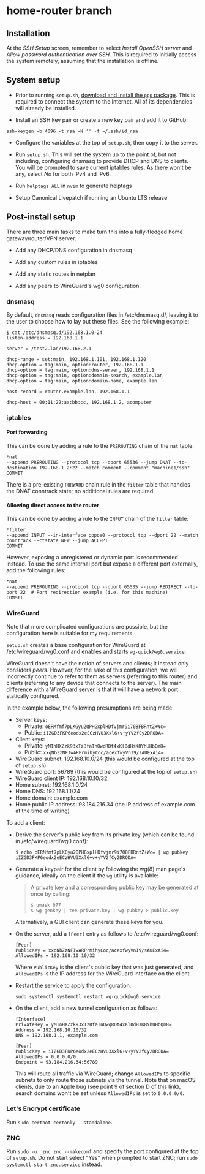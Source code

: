 # home-router branch

## Installation

At the *SSH Setup* screen, remember to select *Install OpenSSH server* and *Allow password authentication over SSH*.
This is required to initially access the system remotely, assuming that the installation is offline.

## System setup

- Prior to running `setup.sh`, [download and install the `ppp` package](https://packages.ubuntu.com/focal-updates/amd64/ppp/download).
This is required to connect the system to the Internet.
All of its dependencies will already be installed.

- Install an SSH key pair or create a new key pair and add it to GitHub:

```shell
ssh-keygen -b 4096 -t rsa -N '' -f ~/.ssh/id_rsa
```

- Configure the variables at the top of `setup.sh`, then copy it to the server.

- Run `setup.sh`.
This will set the system up to the point of, but not including, configuring dnsmasq to provide DHCP and DNS to clients.
You will be prompted to save current iptables rules.
As there won't be any, select *No* for both IPv4 and IPv6.

- Run `helptags ALL` in `nvim` to generate helptags

- Setup Canonical Livepatch if running an Ubuntu LTS release

## Post-install setup

There are three main tasks to make turn this into a fully-fledged home gateway/router/VPN server:

- Add any DHCP/DNS configuration in dnsmasq

- Add any custom rules in iptables

- Add any static routes in netplan

- Add any peers to WireGuard's wg0 configuration.

### dnsmasq

By default, `dnsmasq` reads configuration files in /etc/dnsmasq.d/, leaving it to the user to choose how to lay out these files.
See the following example:

```shell
$ cat /etc/dnsmasq.d/192.168.1.0-24
listen-address = 192.168.1.1

server = /test2.lan/192.168.2.1

dhcp-range = set:main, 192.168.1.101, 192.168.1.120
dhcp-option = tag:main, option:router, 192.168.1.1
dhcp-option = tag:main, option:dns-server, 192.168.1.1
dhcp-option = tag:main, option:domain-search, example.lan
dhcp-option = tag:main, option:domain-name, example.lan

host-record = router.example.lan, 192.168.1.1

dhcp-host = 00:11:22:aa:bb:cc, 192.168.1.2, acomputer
```

### iptables

#### Port forwarding

This can be done by adding a rule to the `PREROUTING` chain of the `nat` table:

```shell
*nat
--append PREROUTING --protocol tcp --dport 65536 --jump DNAT --to-destination 192.168.1.2:22 --match comment --comment "machine1/ssh"
COMMIT
```

There is a pre-existing `FORWARD` chain rule in the `filter` table that handles the DNAT conntrack state; no additional rules are required.

#### Allowing direct access to the router

This can be done by adding a rule to the `INPUT` chain of the `filter` table:

```shell
*filter
--append INPUT --in-interface pppoe0 --protocol tcp --dport 22 --match conntrack --ctstate NEW --jump ACCEPT
COMMIT
```

However, exposing a unregistered or dynamic port is recommended instead.
To use the same internal port but expose a different port externally, add the following rules:

```shell
*nat
--append PREROUTING --protocol tcp --dport 65535 --jump REDIRECT --to-port 22  # Port redirection example (i.e. for this machine)
COMMIT
```

### WireGuard

Note that more complicated configurations are possible, but the configuration here is suitable for my requirements.

`setup.sh` creates a base configuration for WireGuard at /etc/wireguard/wg0.conf and enables and starts `wg-quick@wg0.service`.

WireGuard doesn't have the notion of servers and clients; it instead only considers *peers*.
However, for the sake of this configuration, we will incorrectly continue to refer to them as servers (referring to this router) and clients (referring to any device that connects to the server).
The main difference with a WireGuard server is that it will have a network port statically configured.

In the example below, the following presumptions are being made:

- Server keys:
  - Private: `oERMfmf7pLKGyu2QPHGxplHDfvjmr9i708FBRntZ+Wc=`
  - Public: `iIZGD3FKP6eodx2eECzHVU3Xxl6+v+yYV2fCy2DRQDA=`
- Client keys:
  - Private: `yMTnHXZzk93xTzBfaTnQwqRDt4xKl0dHsK8YhUHbQm8=`
  - Public: `xxqNbZzNFIwARPrmihyCoc/acexfwyVnI9/sAUExAi4=`
- WireGuard subnet: 192.168.10.0/24 (this would be configured at the top of `setup.sh`)
- WireGuard port: 56789 (this would be configured at the top of `setup.sh`)
- WireGuard client IP: 192.168.10.10/32
- Home subnet: 192.168.1.0/24
- Home DNS: 192.168.1.1/24
- Home domain: example.com
- Home public IP address: 93.184.216.34 (the IP address of example.com at the time of writing)

To add a client:

- Derive the server's public key from its private key (which can be found in /etc/wireguard/wg0.conf):

  ```shell
  $ echo oERMfmf7pLKGyu2QPHGxplHDfvjmr9i708FBRntZ+Wc= | wg pubkey
  iIZGD3FKP6eodx2eECzHVU3Xxl6+v+yYV2fCy2DRQDA=
  ```

- Generate a keypair for the client by following the wg(8) man page's guidance, ideally on the client if the `wg` utility is available:

  > A private key and a corresponding public key may be generated at once by calling:
  >
  >   ```shell
  >   $ umask 077
  >   $ wg genkey | tee private.key | wg pubkey > public.key
  >   ```

  Alternatively, a GUI client can generate these keys for you.

- On the server, add a `[Peer]` entry as follows to /etc/wireguard/wg0.conf:

  ```text
  [Peer]
  PublicKey = xxqNbZzNFIwARPrmihyCoc/acexfwyVnI9/sAUExAi4=
  AllowedIPs = 192.168.10.10/32
  ```

  Where `PublicKey` is the client's public key that was just generated, and `AllowedIPs` is the IP address for the WireGuard interface on the client.

- Restart the service to apply the configuration:

  ```shell
  sudo systemctl systemctl restart wg-quick@wg0.service
  ```

- On the client, add a new tunnel configuration as follows:

  ```text
  [Interface]
  PrivateKey = yMTnHXZzk93xTzBfaTnQwqRDt4xKl0dHsK8YhUHbQm8=
  Address = 192.168.10.10/32
  DNS = 192.168.1.1, example.com

  [Peer]
  PublicKey = iIZGD3FKP6eodx2eECzHVU3Xxl6+v+yYV2fCy2DRQDA=
  AllowedIPs = 0.0.0.0/0
  Endpoint = 93.184.216.34:56789
  ```

  This will route all traffic via WireGuard; change `AllowedIPs` to specific subnets to only route those subnets via the tunnel.
  Note that on macOS clients, due to an Apple bug (see point 9 of section D of [this link](https://docs.google.com/document/d/1BnzImOF8CkungFnuRlWhnEpY2OmEHSckat62aZ6LYGY/edit)), search domains won't be set unless `AllowedIPs` is set to `0.0.0.0/0`.

### Let's Encrypt certificate

Run `sudo certbot certonly --standalone`.

### ZNC

Run `sudo -u _znc znc --makeconf` and specify the port configured at the top of `setup.sh`. Do not start select "Yes" when prompted to start ZNC; run `sudo systemctl start znc.service` instead.
